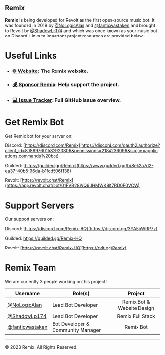 ## Remix

**Remix** is being developed for Revolt as the first open-source music bot. It was founded in 2019 by [@NoLogicAlan](https://github.com/NoLogicAlan) and [@fanticwastaken](https://github.com/fanticwastaken) and brought to Revolt by [@ShadowLp174](https://github.com/ShadowLp174) and which was once known as your music bot on Discord. Links to important project resources are provided below.

# Useful Links

- ### [🌐 Website](https://remix.fairuse.org): The Remix website.
- ### [💰 Sponsor Remix](https://github.com/sponsors/remix-bot): Help support the project.
- ### [💻 Issue Tracker](https://github.com/orgs/remix-bot/projects/1/views/1): Full GitHub issue overview.

# Get Remix Bot

Get Remix bot for your server on:

Discord: [https://discord.com/Remix](https://discord.com/oauth2/authorize?client_id=808897601582923806&permissions=2184236096&scope=applications.commands%20bot)

Guilded: [https://guilded.gg/Remix](https://www.guilded.gg/b/8e52a7d2-ea37-40b5-96da-b1fcd506f138)

Revolt: [https://revolt.chat/Remix](https://app.revolt.chat/bot/01FVB28WQ9JHMWK8K7RD0F0VCW)

# Support Servers

Our support servers on:

Discord: [https://discord.com/Remix-HQ](https://discord.gg/3YABbWRP7z)

Guilded: https://guilded.gg/Remix-HQ

Revolt: [https://revolt.chat/Remix-HQ](https://rvlt.gg/Remix)

# Remix Team

We are currently 3 people working on this project!

|Username|Role(s)|Project|
|---|---|:-:|
|[@NoLogicAlan](https://github.com/NoLogicAlan)|Lead Bot Developer|Remix Bot & Website Design|
|[@ShadowLp174](https://github.com/ShadowLp174)|Lead Bot Developer|Remix Full Stack|
|[@fanticwastaken](https://github.com/fanticwastaken)|Bot Developer & Community Manager|Remix Bot|

---

&copy; 2023 Remix. All Rights Reserved.
